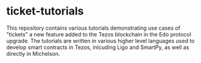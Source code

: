 # ticket-tutorials

This repository contains various tutorials demonstrating use cases of "tickets" a new feature added to the Tezos blockchain in the Edo protocol upgrade. The tutorials are written in various higher level languages used to develop smart contracts in Tezos, inlcuding Ligo and SmartPy, as well as directly in Michelson. 

